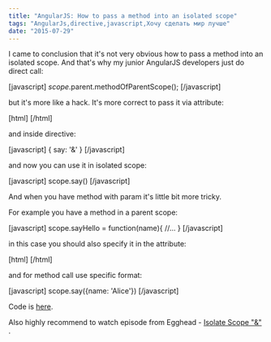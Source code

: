 ```yaml
---
title: "AngularJS: How to pass a method into an isolated scope"
tags: "AngularJs,directive,javascript,Хочу сделать мир лучше"
date: "2015-07-29"
---
```


I came to conclusion that it's not very obvious how to pass a method into an isolated scope. And that's why my junior AngularJS developers just do direct call:

\[javascript\] $scope.$parent.methodOfParentScope(); \[/javascript\]

but it's more like a hack. It's more correct to pass it via attribute:

\[html\] <my-directive say="sayHello()"></my-directive> \[/html\]

and inside directive:

\[javascript\] { say: '&' } \[/javascript\]

and now you can use it in isolated scope:

\[javascript\] scope.say() \[/javascript\]

And when you have method with param it's little bit more tricky.

For example you have a method in a parent scope:

\[javascript\] scope.sayHello = function(name){ //... } \[/javascript\]

in this case you should also specify it in the attribute:

\[html\] <my-directive say="sayHello(name)"></my-directive> \[/html\]

and for method call use specific format:

\[javascript\] scope.say({name: 'Alice'}) \[/javascript\]

Code is [here](http://jsfiddle.net/STEVER/j6eL82kk/).

Also highly recommend to watch episode from Egghead - [Isolate Scope "&"](https://egghead.io/lessons/angularjs-isolate-scope-expression-binding) .
